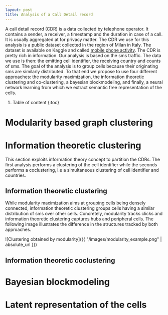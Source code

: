 ```yaml
---
layout: post
title: Analysis of a Call Detail record
---
```

A call detail record (CDR) is a data collected by telephone operator. It contains a sender, a receiver, a timestamp and the duration in case of a call. It is usually aggregated at for privacy matter. The CDR we use for this analysis is a public dataset collected in the region of Milan in Italy. The dataset is available on Kaggle and called [mobile phone activity](https://www.kaggle.com/marcodena/mobile-phone-activity).
The CDR is pretty rich in information. Our analysis is based on the sms traffic. The data we use is then: the emitting cell identifier, the receiving country and counts of sms. The goal of the analysis is to group cells because their originating sms are similarly distributed. To that end we propose to use four different approaches: the modularity maximization, the information theoretic clustering and co-clustering, a bayesian blockmodeling, and finally, a neural network learning from which we extract semantic free representation of the cells.

1. Table of content
{:toc}

# Modularity based graph clustering

# Information theoretic clustering

This section exploits information theory concept to partition the CDRs. The first analysis performs a clustering of the cell identifier while the seconds performs a coclustering, i.e a simultaneous clustering of cell identifier and countries.   

## Information theoretic clustering

While modularity maximization aims at grouping cells being densely connected, information theoretic clustering groups cells having a similar distribution of sms over other cells. Concretely, modularity tracks clicks and information theoretic clustering captures hubs and peripheral cells. The following image illustrates the difference in the structures tracked by both approaches.

![Clustering obtained by modularity]({{ "/images/modularity_example.png" | absolute_url }})

## Information theoretic coclustering

# Bayesian blockmodeling

# Latent representation of the cells
